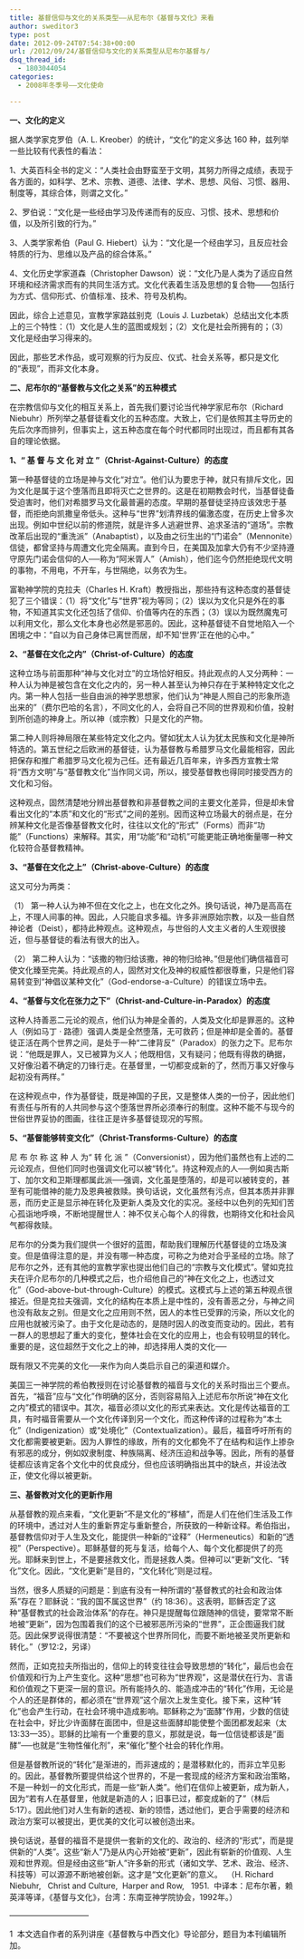 ```yaml
---
title: 基督信仰与文化的关系类型——从尼布尔《基督与文化》来看
author: sweditor3
type: post
date: 2012-09-24T07:54:38+00:00
url: /2012/09/24/基督信仰与文化的关系类型从尼布尔基督与/
dsq_thread_id:
  - 1803044054
categories:
  - 2008年冬季号——文化使命

---
```

**一、文化的定义**

据人类学家克罗伯（A. L. Kreober）的统计，“文化”的定义多达 160 种，兹列举一些比较有代表性的看法：

1、大英百科全书的定义：“人类社会由野蛮至于文明，其努力所得之成绩，表现于各方面的，如科学、艺术、宗教、道德、法律、学术、思想、风俗、习惯、器用、制度等，其综合体，则谓之文化。”

2、罗伯说：“文化是一些经由学习及传递而有的反应、习惯、技术、思想和价值，以及所引致的行为。”

3、人类学家希伯（Paul G. Hiebert）认为：“文化是一个经由学习，且反应社会特质的行为、思维以及产品的综合体系。”

4、文化历史学家道森（Christopher Dawson）说：“文化乃是人类为了适应自然环境和经济需求而有的共同生活方式。文化代表着生活及思想的复合物——包括行为方式、信仰形式、价值标准、技术、符号及机构。

因此，综合上述意见，宣教学家路兹别克（Louis J. Luzbetak）总结出文化本质上的三个特性：（1）文化是人生的蓝图或规划；（2）文化是社会所拥有的；（3）文化是经由学习得来的。

因此，那些艺术作品，或可观察的行为反应、仪式、社会关系等，都只是文化的“表现”，而非文化本身。

**二、尼布尔的“基督教与文化之关系”的五种模式**

在宗教信仰与文化的相互关系上，首先我们要讨论当代神学家尼布尔（Richard Niebuhr）所列举之基督徒看文化的五种态度。大致上，它们是依照其主导历史的先后次序而排列，但事实上，这五种态度在每个时代都同时出现过，而且都有其各自的理论依据。

**1、“ 基 督 与 文 化 对 立 ”（Christ-Against-Culture）的态度**

第一种基督徒的立场是神与文化“对立”。他们认为要忠于神，就只有排斥文化，因为文化是属于这个堕落而且即将灭亡之世界的。这是在初期教会时代，当基督徒备受迫害时，他们对希腊罗马文化最普遍的态度。早期的基督徒坚持应该效忠于基督，而拒绝向凯撒皇帝低头。这种与“世界”划清界线的偏激态度，在历史上曾多次出现。例如中世纪以前的修道院，就是许多人逃避世界、追求圣洁的“道场”。宗教改革后出现的“重洗派”（Anabaptist），以及由之衍生出的“门诺会”（Mennonite）信徒，都曾坚持与周遭文化完全隔离。直到今日，在美国及加拿大仍有不少坚持遵守原先门诺会信仰的人──称为“阿米胥人”（Amish），他们迄今仍然拒绝现代文明的事物，不用电，不开车，与世隔绝，以务农为生。

富勒神学院的克拉夫（Charles H. Kraft）教授指出，那些持有这种态度的基督徒犯了三个错误：（1）将“文化”与“世界”视为等同；（2）误以为文化只是外在的事物，不知道其实文化还包括了信仰、价值等内在的东西；（3）误以为既然魔鬼可以利用文化，那么文化本身也必然是邪恶的。因此，这种基督徒不自觉地陷入一个困境之中：“自以为自己身体已离世而居，却不知‘世界’正在他的心中。”

**2、“基督在文化之内”（Christ-of-Culture）的态度**

这种立场与前面那种“神与文化对立”的立场恰好相反。持此观点的人又分两种：一种人认为神是被包含在文化之内的，另一种人甚至认为神只存在于某种特定文化之内。第一种人包括一些自由派的神学思想家，他们认为“神是人照自己的形象所造出来的”（费尔巴哈的名言），不同文化的人，会将自己不同的世界观和价值，投射到所创造的神身上。所以神（或宗教）只是文化的产物。

第二种人则将神局限在某些特定文化之内。譬如犹太人认为犹太民族和文化是神所特选的。第五世纪之后欧洲的基督徒，认为基督教与希腊罗马文化最能相容，因此把保存和推广希腊罗马文化视为己任。还有最近几百年来，许多西方宣教士常将“西方文明”与“基督教文化”当作同义词，所以，接受基督教也得同时接受西方的文化和习俗。

这种观点，固然清楚地分辨出基督教和非基督教之间的主要文化差异，但是却未曾看出文化的“本质”和文化的“形式”之间的差别。因而这种立场最大的弱点是，在分辨某种文化是否像基督教文化时，往往以文化的“形式”（Forms）而非“功能”（Functions）来解释。其实，用“功能”和“动机”可能更能正确地衡量哪一种文化较符合基督教精神。

**3、“基督在文化之上”（Christ-above-Culture）的态度**

这又可分为两类：

（1） 第一种人认为神不但在文化之上，也在文化之外。换句话说，神乃是高高在上，不理人间事的神。因此，人只能自求多福。许多非洲原始宗教，以及一些自然神论者（Deist），都持此种观点。这种观点，与世俗的人文主义者的人生观很接近，但与基督徒的看法有很大的出入。

（2） 第二种人认为：“该撒的物归给该撒，神的物归给神。”但是他们确信福音可使文化臻至完美。持此观点的人，固然对文化及神的权威性都很尊重，只是他们容易转变到“神倡议某种文化”（God-endorse-a-Culture）的错误立场中去。

**4、“基督与文化在张力之下”（Christ-and-Culture-in-Paradox）的态度**

这种人持善恶二元论的观点，他们认为神是全善的，人类及文化却是罪恶的。这种人（例如马丁 · 路德）强调人类是全然堕落，无可救药；但是神却是全善的。基督徒正活在两个世界之间，是处于一种“二律背反”（Paradox）的张力之下。尼布尔说：“他既是罪人，又已被算为义人；他既相信，又有疑问；他既有得救的确据，又好像沿着不确定的刀锋行走。在基督里，一切都变成新的了，然而万事又好像与起初没有两样。”

在这种观点中，作为基督徒，既是神国的子民，又是整体人类的一份子，因此他们有责任与所有的人共同参与这个堕落世界所必须奉行的制度。这种不能不与现今的世俗世界妥协的图画，往往正是许多基督徒现况的写照。

**5、“基督能够转变文化”（Christ-Transforms-Culture）的态度**

尼 布 尔 称 这 种 人 为“ 转 化 派 ”（Conversionist），因为他们虽然也有上述的二元论观点，但他们同时也强调文化可以被“转化”。持这种观点的人──例如奥古斯丁、加尔文和卫斯理都属此派──强调，文化虽是堕落的，却是可以被转变的，甚至有可能借神的能力及恩典被救赎。换句话说，文化虽然有污点，但其本质并非罪恶，而历史正是显示神在转化及更新人类及文化的实况。圣经中以色列的先知们苦心孤诣地呼唤，不断地提醒世人：神不仅关心每个人的得救，也期待文化和社会风气都得救赎。

尼布尔的分类为我们提供一个很好的蓝图，帮助我们理解历代基督徒的立场及演变。但是值得注意的是，并没有哪一种态度，可称之为绝对合乎圣经的立场。除了尼布尔之外，还有其他的宣教学家也提出他们自己的“宗教与文化模式”。譬如克拉夫在评介尼布尔的几种模式之后，也介绍他自己的“神在文化之上，也透过文化”（God-above-but-through-Culture）的模式。这模式与上述的第五种观点很接近。但是克拉夫强调，文化的结构在本质上是中性的，没有善恶之分，与神之间也没有敌友之别。但是文化之应用则不然，因人的本性已受罪的污染，所以文化的应用也就被污染了。由于文化是动态的，是随时因人的改变而变动的。因此，若有一群人的思想起了重大的变化，整体社会在文化的应用上，也会有较明显的转化。重要的是，这位超然于文化之上的神，却选择用人类的文化──

既有限又不完美的文化──来作为向人类启示自己的渠道和媒介。

美国三一神学院的希伯教授则在讨论基督教的福音与文化的关系时指出三个要点。首先，“福音”应与“文化”作明确的区分，否则容易陷入上述尼布尔所说“神在文化之内”模式的错误中。其次，福音必须以文化的形式来表达。文化是传达福音的工具，有时福音需要从一个文化传译到另一个文化，而这种传译的过程称为“本土化”（Indigenization）或“处境化”（Contextualization）。最后，福音呼吁所有的文化都需要被更新。因为人罪性的缘故，所有的文化都免不了在结构和运作上掺杂有邪恶的成分，例如奴隶制度、种族隔离、经济压迫和战争等。因此，所有的基督徒都应该肯定各个文化中的优良成分，但也应该明确指出其中的缺点，并设法改正，使文化得以被更新。

**三、基督教对文化的更新作用**

从基督教的观点来看，“文化更新”不是文化的“移植”，而是人们在他们生活及工作的环境中，透过对人生的重新界定与重新整合，所获致的一种新诠释。希伯指出，基督教信仰对于人生及文化，能提供一种新的“诠释”（Hermeneutics）和新的“透视”（Perspective）。耶稣基督的死与复活，给每个人、每个文化都提供了的亮光。耶稣来到世上，不是要拯救文化，而是拯救人类。但神可以“更新”文化、“转化”文化。因此，“文化更新”是目的，“文化转化”则是过程。

当然，很多人质疑的问题是：到底有没有一种所谓的“基督教式的社会和政治体系”存在？耶稣说：“我的国不属这世界”（约 18:36）。这表明，耶稣否定了这种“基督教式的社会政治体系”的存在。神只是提醒每位跟随神的信徒，要常常不断地被“更新”，因为包围着我们的这个已被邪恶所污染的“世界”，正企图逼我们就范。因此保罗说得很清楚：“不要被这个世界所同化，而要不断地被圣灵所更新和转化。”（罗12:2，另译）

然而，正如克拉夫所指出的，信仰上的转变往往会导致思想的“转化”，最后也会在价值观和行为上产生变化。这种“思想”也可称为“世界观”，这是潜伏在行为、言语和价值观之下更深一层的意识。所有能持久的、能造成冲击的“转化”作用，无论是个人的还是群体的，都必须在“世界观”这个层次上发生变化。接下来，这种“转化”也会产生行动，在社会环境中造成影响。耶稣称之为“面酵”作用，少数的信徒在社会中，好比少许面酵在面团中，但是这些面酵却能使整个面团都发起来（太 13:33—35）。耶稣的比喻有一个重要的意义，那就是说，每一位信徒都该是“面酵”──也就是“生物性催化剂”，来“催化”整个社会的转化作用。

但是基督教所说的“转化”是渐进的，而非速成的；是潜移默化的，而非立竿见影的。因此，基督教所要提供给这个世界的，不是一套现成的经济方案和政治策略，不是一种划一的文化形式，而是一些“新人类”。他们在信仰上被更新，成为新人，因为“若有人在基督里，他就是新造的人；旧事已过，都变成新的了”（林后 5:17）。因此他们对人生有新的透视、新的领悟，透过他们，更合乎需要的经济和政治方案可以被提出，更优美的文化可以被创造出来。

换句话说，基督的福音不是提供一套新的文化的、政治的、经济的“形式”，而是提供新的“人类”。这些“新人”乃是从内心开始被“更新”，因此有崭新的价值观、人生观和世界观。但是经由这些“新人”许多新的形式（诸如文学、艺术、政治、经济、科技等）可以源源不断地被创新。这才是“文化更新”的意义。  （H. Richard    Niebuhr,   Christ and Culture,  Harper and Row,   1951.  中译本：尼布尔著，赖英泽等译，《基督与文化》，台湾：东南亚神学院协会，1992年。）

——————————

1  本文选自作者的系列讲座《基督教与中西文化》导论部分，题目为本刊编辑所加。